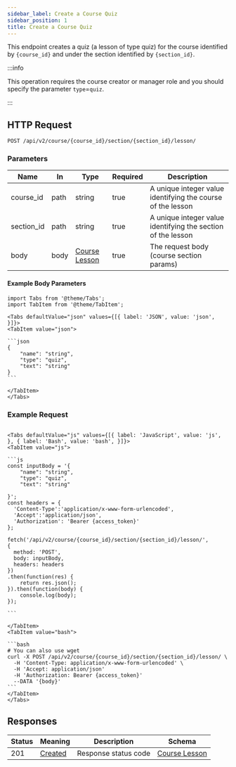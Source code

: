 ```yaml
---
sidebar_label: Create a Course Quiz
sidebar_position: 1
title: Create a Course Quiz
---
```


This endpoint creates a quiz (a lesson of type quiz) for the course identified by `{course_id}` and under the section
identified by `{section_id}`.

:::info

This operation requires the course creator or manager role and you should specify the parameter `type`=`quiz`.

:::

## HTTP Request

`POST /api/v2/course/{course_id}/section/{section_id}/lesson/`

### Parameters

| Name       | In   | Type                                                         | Required | Description                                                  |
|------------|------|--------------------------------------------------------------|----------|--------------------------------------------------------------|
| course_id  | path | string                                                       | true     | A unique integer value identifying the course of the lesson  |
| section_id | path | string                                                       | true     | A unique integer value identifying the section of the lesson |
| body       | body | [Course Lesson](/docs/apireference/v2/schemas/course_lesson) | true     | The request body (course section params)                     |

#### Example Body Parameters

````mdx-code-block
import Tabs from '@theme/Tabs';
import TabItem from '@theme/TabItem';

<Tabs defaultValue="json" values={[{ label: 'JSON', value: 'json', }]}>
<TabItem value="json">

```json
{
    "name": "string",
    "type": "quiz",
    "text": "string"
}
```

</TabItem>
</Tabs>
````

### Example Request

````mdx-code-block

<Tabs defaultValue="js" values={[{ label: 'JavaScript', value: 'js', }, { label: 'Bash', value: 'bash', }]}>
<TabItem value="js">

```js
const inputBody = '{
    "name": "string",
    "type": "quiz",
    "text": "string"

}';
const headers = {
  'Content-Type':'application/x-www-form-urlencoded',
  'Accept':'application/json',
  'Authorization': 'Bearer {access_token}'
};

fetch('/api/v2/course/{course_id}/section/{section_id}/lesson/',
{
  method: 'POST',
  body: inputBody,
  headers: headers
})
.then(function(res) {
    return res.json();
}).then(function(body) {
    console.log(body);
});

```

</TabItem>
<TabItem value="bash">

```bash
# You can also use wget
curl -X POST /api/v2/course/{course_id}/section/{section_id}/lesson/ \
  -H 'Content-Type: application/x-www-form-urlencoded' \
  -H 'Accept: application/json'
  -H 'Authorization: Bearer {access_token}'
  --DATA '{body}'
```
</TabItem>
</Tabs>
````

## Responses

| Status | Meaning                                                      | Description          | Schema                                                       |
|--------|--------------------------------------------------------------|----------------------|--------------------------------------------------------------|
| 201    | [Created](https://tools.ietf.org/html/rfc7231#section-6.3.2) | Response status code | [Course Lesson](/docs/apireference/v2/schemas/course_lesson) |
